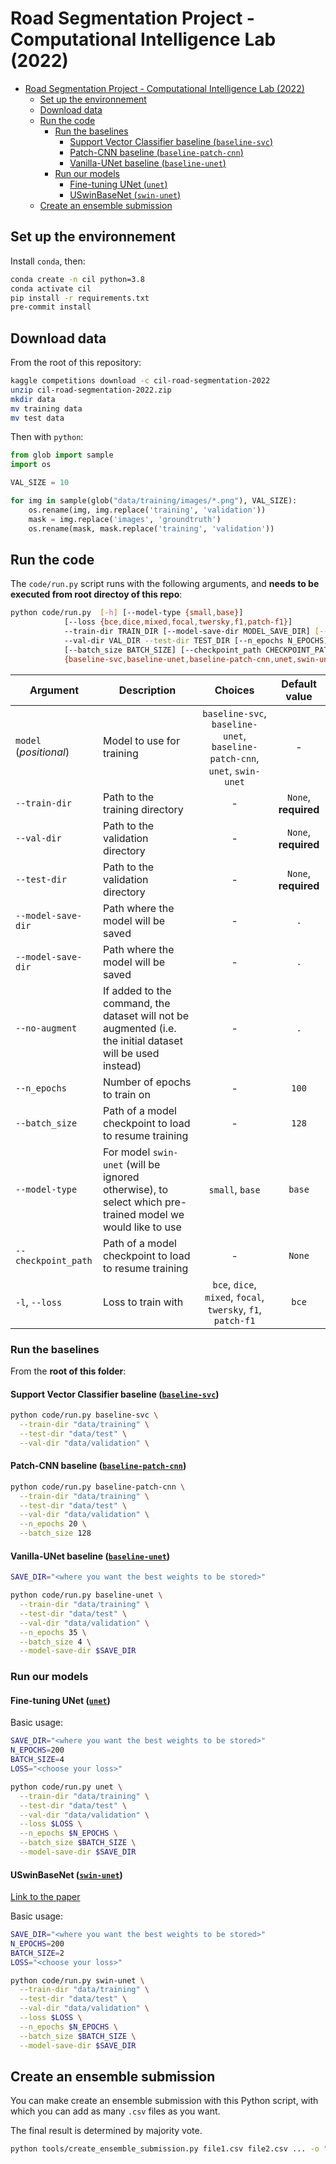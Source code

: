 # Road Segmentation Project - Computational Intelligence Lab (2022)

- [Road Segmentation Project - Computational Intelligence Lab (2022)](#road-segmentation-project---computational-intelligence-lab-2022)
	- [Set up the environnement](#set-up-the-environnement)
	- [Download data](#download-data)
	- [Run the code](#run-the-code)
		- [Run the baselines](#run-the-baselines)
			- [Support Vector Classifier baseline (`baseline-svc`)](#support-vector-classifier-baseline-baseline-svc)
			- [Patch-CNN baseline (`baseline-patch-cnn`)](#patch-cnn-baseline-baseline-patch-cnn)
			- [Vanilla-UNet baseline (`baseline-unet`)](#vanilla-unet-baseline-baseline-unet)
		- [Run our models](#run-our-models)
			- [Fine-tuning UNet (`unet`)](#fine-tuning-unet-unet)
			- [USwinBaseNet (`swin-unet`)](#uswinbasenet-swin-unet)
	- [Create an ensemble submission](#create-an-ensemble-submission)

## Set up the environnement

Install `conda`, then:

```bash
conda create -n cil python=3.8
conda activate cil
pip install -r requirements.txt
pre-commit install
```

## Download data

From the root of this repository:

```bash
kaggle competitions download -c cil-road-segmentation-2022
unzip cil-road-segmentation-2022.zip
mkdir data
mv training data
mv test data
```

Then with `python`:

```python
from glob import sample
import os

VAL_SIZE = 10

for img in sample(glob("data/training/images/*.png"), VAL_SIZE):
	os.rename(img, img.replace('training', 'validation'))
	mask = img.replace('images', 'groundtruth')
	os.rename(mask, mask.replace('training', 'validation'))

```

## Run the code

The `code/run.py` script runs with the following arguments, and **needs to be executed from root directoy of this repo**:

```bash
python code/run.py 	[-h] [--model-type {small,base}]
			[--loss {bce,dice,mixed,focal,twersky,f1,patch-f1}]
			--train-dir TRAIN_DIR [--model-save-dir MODEL_SAVE_DIR] [--no-augment]
			--val-dir VAL_DIR --test-dir TEST_DIR [--n_epochs N_EPOCHS]
			[--batch_size BATCH_SIZE] [--checkpoint_path CHECKPOINT_PATH]
			{baseline-svc,baseline-unet,baseline-patch-cnn,unet,swin-unet}
```

| Argument               | Description                                                                                                |                                  Choices                                   |    Default value     |
| ---------------------- | ---------------------------------------------------------------------------------------------------------- | :------------------------------------------------------------------------: | :------------------: |
| `model` (_positional_) | Model to use for training                                                                                  | `baseline-svc`, `baseline-unet`, `baseline-patch-cnn`, `unet`, `swin-unet` |          -           |
| `--train-dir`          | Path to the training directory                                                                             |                                     -                                      | `None`, **required** |
| `--val-dir`            | Path to the validation directory                                                                           |                                     -                                      | `None`, **required** |
| `--test-dir`           | Path to the validation directory                                                                           |                                     -                                      | `None`, **required** |
| `--model-save-dir`     | Path where the model will be saved                                                                         |                                     -                                      |         `.`          |
| `--model-save-dir`     | Path where the model will be saved                                                                         |                                     -                                      |         `.`          |
| `--no-augment`         | If added to the command, the dataset will not be augmented (i.e. the initial dataset will be used instead) |                                     -                                      |         `.`          |
| `--n_epochs`           | Number of epochs to train on                                                                               |                                     -                                      |        `100`         |
| `--batch_size`         | Path of a model checkpoint to load to resume training                                                      |                                     -                                      |        `128`         |
| `--model-type`         | For model `swin-unet` (will be ignored otherwise), to select which pre-trained model we would like to use  |                              `small`, `base`                               |        `base`        |
| `--checkpoint_path`    | Path of a model checkpoint to load to resume training                                                      |                                     -                                      |        `None`        |
| `-l`, `--loss`         | Loss to train with                                                                                         |        `bce`, `dice`, `mixed`, `focal`, `twersky`, `f1`, `patch-f1`        |        `bce`         |

### Run the baselines

From the **root of this folder**:

#### Support Vector Classifier baseline ([`baseline-svc`](code/models/baselines/baseline_svm_classifier.py))

```bash
python code/run.py baseline-svc \
  --train-dir "data/training" \
  --test-dir "data/test" \
  --val-dir "data/validation" \
```

#### Patch-CNN baseline ([`baseline-patch-cnn`](code/models/baselines/baseline_patch_cnn.py))

```bash
python code/run.py baseline-patch-cnn \
  --train-dir "data/training" \
  --test-dir "data/test" \
  --val-dir "data/validation" \
  --n_epochs 20 \
  --batch_size 128
```

#### Vanilla-UNet baseline ([`baseline-unet`](code/models/baselines/baseline_vanilla_unet.py))

```bash
SAVE_DIR="<where you want the best weights to be stored>"

python code/run.py baseline-unet \
  --train-dir "data/training" \
  --test-dir "data/test" \
  --val-dir "data/validation" \
  --n_epochs 35 \
  --batch_size 4 \
  --model-save-dir $SAVE_DIR
```

### Run our models

#### Fine-tuning UNet ([`unet`](code/models/swin_unet.py))

Basic usage:

```bash
SAVE_DIR="<where you want the best weights to be stored>"
N_EPOCHS=200
BATCH_SIZE=4
LOSS="<choose your loss>"

python code/run.py unet \
  --train-dir "data/training" \
  --test-dir "data/test" \
  --val-dir "data/validation" \
  --loss $LOSS \
  --n_epochs $N_EPOCHS \
  --batch_size $BATCH_SIZE \
  --model-save-dir $SAVE_DIR
```

#### USwinBaseNet ([`swin-unet`](code/models/swin_unet.py))

[Link to the paper](Paper%20report.pdf)

Basic usage:

```bash
SAVE_DIR="<where you want the best weights to be stored>"
N_EPOCHS=200
BATCH_SIZE=2
LOSS="<choose your loss>"

python code/run.py swin-unet \
  --train-dir "data/training" \
  --test-dir "data/test" \
  --val-dir "data/validation" \
  --loss $LOSS \
  --n_epochs $N_EPOCHS \
  --batch_size $BATCH_SIZE \
  --model-save-dir $SAVE_DIR
```

## Create an ensemble submission

You can make create an ensemble submission with this Python script, with which you can add as many `.csv` files as you want.

The final result is determined by majority vote.

```bash
python tools/create_ensemble_submission.py file1.csv file2.csv ... -o "submission/ensemble.csv"
```
